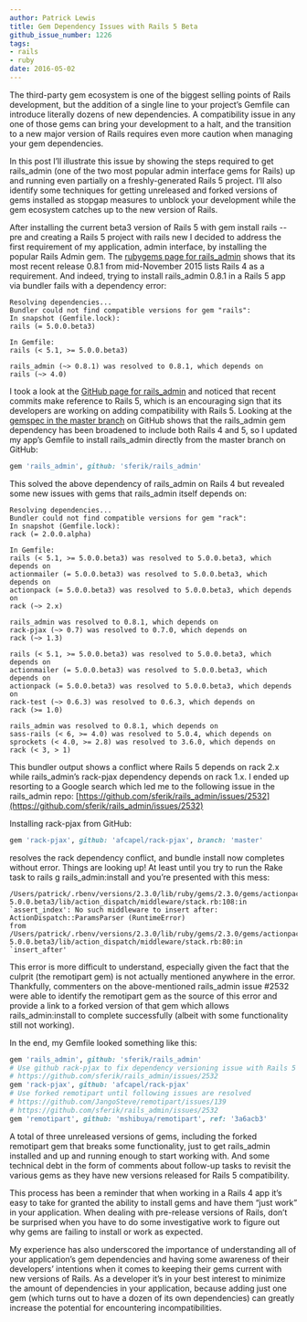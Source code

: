 ```yaml
---
author: Patrick Lewis
title: Gem Dependency Issues with Rails 5 Beta
github_issue_number: 1226
tags:
- rails
- ruby
date: 2016-05-02
---
```


The third-party gem ecosystem is one of the biggest selling points of Rails development, but the addition of a single line to your project’s Gemfile can introduce literally dozens of new dependencies. A compatibility issue in any one of those gems can bring your development to a halt, and the transition to a new major version of Rails requires even more caution when managing your gem dependencies.

In this post I’ll illustrate this issue by showing the steps required to get rails_admin (one of the two most popular admin interface gems for Rails) up and running even partially on a freshly-generated Rails 5 project. I’ll also identify some techniques for getting unreleased and forked versions of gems installed as stopgap measures to unblock your development while the gem ecosystem catches up to the new version of Rails.

After installing the current beta3 version of Rails 5 with gem install rails --pre and creating a Rails 5 project with rails new I decided to address the first requirement of my application, admin interface, by installing the popular Rails Admin gem. The [rubygems page for rails_admin](https://rubygems.org/gems/rails_admin) shows that its most recent release 0.8.1 from mid-November 2015 lists Rails 4 as a requirement. And indeed, trying to install rails_admin 0.8.1 in a Rails 5 app via bundler fails with a dependency error:

```plain
Resolving dependencies...
Bundler could not find compatible versions for gem "rails":
In snapshot (Gemfile.lock):
rails (= 5.0.0.beta3)

In Gemfile:
rails (< 5.1, >= 5.0.0.beta3)

rails_admin (~> 0.8.1) was resolved to 0.8.1, which depends on
rails (~> 4.0)
```

I took a look at the [GitHub page for rails_admin](https://github.com/sferik/rails_admin) and noticed that recent commits make reference to Rails 5, which is an encouraging sign that its developers are working on adding compatibility with Rails 5. Looking at the [gemspec in the master branch](https://github.com/sferik/rails_admin/blob/master/rails_admin.gemspec) on GitHub shows that the rails_admin gem dependency has been broadened to include both Rails 4 and 5, so I updated my app’s Gemfile to install rails_admin directly from the master branch on GitHub:

```ruby
gem 'rails_admin', github: 'sferik/rails_admin'
```

This solved the above dependency of rails_admin on Rails 4 but revealed some new issues with gems that rails_admin itself depends on:

```plain
Resolving dependencies...
Bundler could not find compatible versions for gem "rack":
In snapshot (Gemfile.lock):
rack (= 2.0.0.alpha)

In Gemfile:
rails (< 5.1, >= 5.0.0.beta3) was resolved to 5.0.0.beta3, which depends on
actionmailer (= 5.0.0.beta3) was resolved to 5.0.0.beta3, which depends on
actionpack (= 5.0.0.beta3) was resolved to 5.0.0.beta3, which depends on
rack (~> 2.x)

rails_admin was resolved to 0.8.1, which depends on
rack-pjax (~> 0.7) was resolved to 0.7.0, which depends on
rack (~> 1.3)

rails (< 5.1, >= 5.0.0.beta3) was resolved to 5.0.0.beta3, which depends on
actionmailer (= 5.0.0.beta3) was resolved to 5.0.0.beta3, which depends on
actionpack (= 5.0.0.beta3) was resolved to 5.0.0.beta3, which depends on
rack-test (~> 0.6.3) was resolved to 0.6.3, which depends on
rack (>= 1.0)

rails_admin was resolved to 0.8.1, which depends on
sass-rails (< 6, >= 4.0) was resolved to 5.0.4, which depends on
sprockets (< 4.0, >= 2.8) was resolved to 3.6.0, which depends on
rack (< 3, > 1)
```

This bundler output shows a conflict where Rails 5 depends on rack 2.x while rails_admin’s rack-pjax dependency depends on rack 1.x. I ended up resorting to a Google search which led me to the following issue in the rails_admin repo: [https://github.com/sferik/rails_admin/issues/2532](https://github.com/sferik/rails_admin/issues/2532)

Installing rack-pjax from GitHub:

```ruby
gem 'rack-pjax', github: 'afcapel/rack-pjax', branch: 'master'
```

resolves the rack dependency conflict, and bundle install now completes without error. Things are looking up! At least until you try to run the Rake task to rails g rails_admin:install and you’re presented with this mess:

```plain
/Users/patrick/.rbenv/versions/2.3.0/lib/ruby/gems/2.3.0/gems/actionpack-5.0.0.beta3/lib/action_dispatch/middleware/stack.rb:108:in `assert_index': No such middleware to insert after: ActionDispatch::ParamsParser (RuntimeError)
from /Users/patrick/.rbenv/versions/2.3.0/lib/ruby/gems/2.3.0/gems/actionpack-5.0.0.beta3/lib/action_dispatch/middleware/stack.rb:80:in `insert_after'
```

This error is more difficult to understand, especially given the fact that the culprit (the remotipart gem) is not actually mentioned anywhere in the error. Thankfully, commenters on the above-mentioned rails_admin issue #2532 were able to identify the remotipart gem as the source of this error and provide a link to a forked version of that gem which allows rails_admin:install to complete successfully (albeit with some functionality still not working).

In the end, my Gemfile looked something like this:

```ruby
gem 'rails_admin', github: 'sferik/rails_admin'
# Use github rack-pjax to fix dependency versioning issue with Rails 5
# https://github.com/sferik/rails_admin/issues/2532
gem 'rack-pjax', github: 'afcapel/rack-pjax'
# Use forked remotipart until following issues are resolved
# https://github.com/JangoSteve/remotipart/issues/139
# https://github.com/sferik/rails_admin/issues/2532
gem 'remotipart', github: 'mshibuya/remotipart', ref: '3a6acb3'
```

A total of three unreleased versions of gems, including the forked remotipart gem that breaks some functionality, just to get rails_admin installed and up and running enough to start working with. And some technical debt in the form of comments about follow-up tasks to revisit the various gems as they have new versions released for Rails 5 compatibility.

This process has been a reminder that when working in a Rails 4 app it’s easy to take for granted the ability to install gems and have them “just work” in your application. When dealing with pre-release versions of Rails, don’t be surprised when you have to do some investigative work to figure out why gems are failing to install or work as expected.

My experience has also underscored the importance of understanding all of your application’s gem dependencies and having some awareness of their developers’ intentions when it comes to keeping their gems current with new versions of Rails. As a developer it’s in your best interest to minimize the amount of dependencies in your application, because adding just one gem (which turns out to have a dozen of its own dependencies) can greatly increase the potential for encountering incompatibilities.
